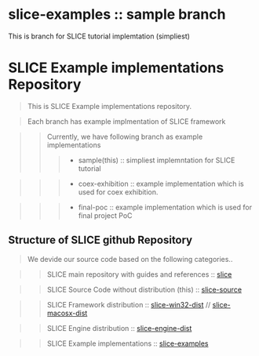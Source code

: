 # slice-examples :: sample branch
This is branch for SLICE tutorial implemtation (simpliest)

# SLICE Example implementations Repository #
> This is SLICE Example implementations repository.

> Each branch has example implmentation of SLICE framework

>> Currently, we have following branch as example implementations
>>> * sample(this) :: simpliest implemntation for SLICE tutorial 

>>> * coex-exhibition :: example implementation which is used for coex exhibition.

>>> * final-poc :: example implementation which is used for final project PoC

## Structure of SLICE github Repository ##
> We devide our source code based on the following categories..

>> SLICE main repository with guides and references :: [slice](https://github.com/slice-project/slice)

>> SLICE Source Code without distribution (this) :: [slice-source](https://github.com/slice-project/slice-source)

>> SLICE Framework distribution :: [slice-win32-dist](https://github.com/slice-project/slice-win32-dist) // [slice-macosx-dist](https://github.com/slice-project/slice-macosx-dist) 

>> SLICE Engine distribution :: [slice-engine-dist](https://github.com/slice-project/slice-engine-dist.git)

>> SLICE Example implementations :: [slice-examples](https://github.com/slice-project/slice-examples)

